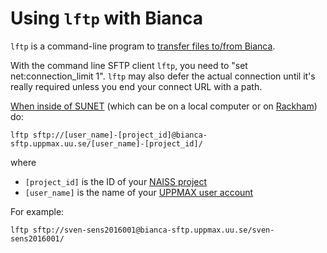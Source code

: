 # Using `lftp` with Bianca

`lftp` is a command-line program
to [transfer files to/from Bianca](tranfer_bianca.md).

With the command line SFTP client `lftp`, 
you need to "set net:connection_limit 1". 
`lftp` may also defer the actual connection 
until it's really required unless you end your connect URL with a path.

[When inside of SUNET](../getting_started/get_inside_sunet.md)
(which can be on a local computer or on [Rackham](rackham.md)) do:

```
lftp sftp://[user_name]-[project_id]@bianca-sftp.uppmax.uu.se/[user_name]-[project_id]/
```

where 

 * `[project_id]` is the ID of your [NAISS project](../getting_started/project.md)
 * `[user_name]` is the name of your [UPPMAX user account](../getting_started/user_account.md)

For example:

```
lftp sftp://sven-sens2016001@bianca-sftp.uppmax.uu.se/sven-sens2016001/
```
